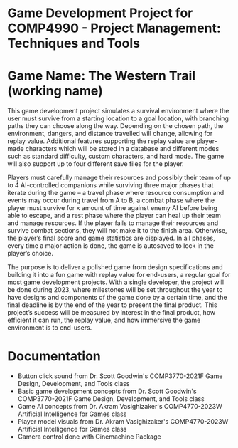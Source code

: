 # Game Development Project for COMP4990 - Project Management: Techniques and Tools

# Game Name: The Western Trail (working name)

This game development project simulates a survival environment where the user must survive from a starting 
location to a goal location, with branching paths they can choose along the way. Depending on the chosen path, the 
environment, dangers, and distance travelled will change, allowing for replay value. Additional features supporting 
the replay value are player-made characters which will be stored in a database and different modes such as standard 
difficulty, custom characters, and hard mode. The game will also support up to four different save files for the 
player.

Players must carefully manage their resources and possibly their team of up to 4 AI-controlled companions while 
surviving three major phases that iterate during the game – a travel phase where resource consumption and events 
may occur during travel from A to B, a combat phase where the player must survive for x amount of time against 
enemy AI before being able to escape, and a rest phase where the player can heal up their team and manage 
resources. If the player fails to manage their resources and survive combat sections, they will not make it to the 
finish area. Otherwise, the player’s final score and game statistics are displayed. In all phases, every time a major 
action is done, the game is autosaved to lock in the player’s choice.

The purpose is to deliver a polished game from design specifications and building it into a fun game with replay 
value for end-users, a regular goal for most game development projects. With a single developer, the project will be 
done during 2023, where milestones will be set throughout the year to have designs and components of the game 
done by a certain time, and the final deadline is by the end of the year to present the final product. This project’s 
success will be measured by interest in the final product, how efficient it can run, the replay value, and how 
immersive the game environment is to end-users.

# Documentation
* Button click sound from Dr. Scott Goodwin's COMP3770-2021F Game Design, Development, and Tools class
* Basic game development concepts from Dr. Scott Goodwin's COMP3770-2021F Game Design, Development, and Tools class
* Game AI concepts from Dr. Akram Vasighizaker's COMP4770-2023W Artificial Intelligence for Games class
* Player model visuals from Dr. Akram Vasighizaker's COMP4770-2023W Artificial Intelligence for Games class
* Camera control done with Cinemachine Package
